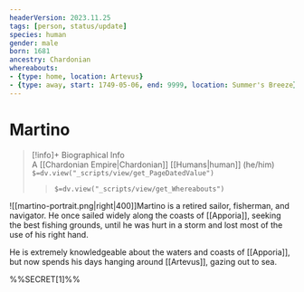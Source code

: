```yaml
---
headerVersion: 2023.11.25
tags: [person, status/update]
species: human
gender: male
born: 1681
ancestry: Chardonian
whereabouts: 
- {type: home, location: Artevus}
- {type: away, start: 1749-05-06, end: 9999, location: Summer's Breeze}
---
```

# Martino
>[!info]+ Biographical Info  
> A [[Chardonian Empire|Chardonian]] [[Humans|human]] (he/him)  
> `$=dv.view("_scripts/view/get_PageDatedValue")`  
>> `$=dv.view("_scripts/view/get_Whereabouts")`

![[martino-portrait.png|right|400]]Martino is a retired sailor, fisherman, and navigator. He once sailed widely along the coasts of [[Apporia]], seeking the best fishing grounds, until he was hurt in a storm and lost most of the use of his right hand. 

He is extremely knowledgeable about the waters and coasts of [[Apporia]], but now spends his days hanging around [[Artevus]], gazing out to sea. 

%%SECRET[1]%%